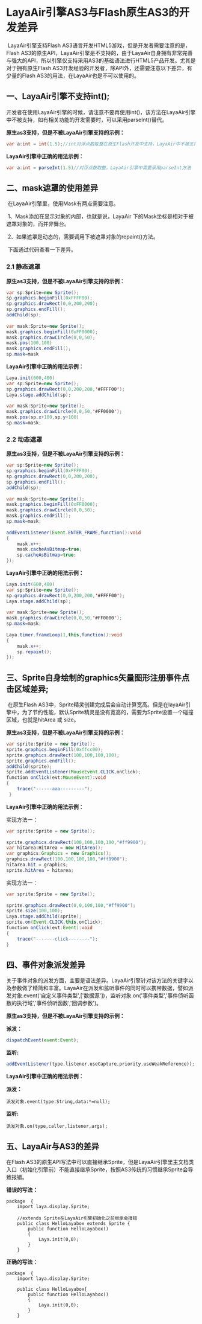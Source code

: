 # LayaAir引擎AS3与Flash原生AS3的开发差异

​        LayaAir引擎支持Flash AS3语言开发HTML5游戏，但是开发者需要注意的是，Flash AS3的原生API，LayaAir引擎是不支持的，由于LayaAir自身拥有非常完善与强大的API，所以引擎仅支持采用AS3的基础语法进行HTML5产品开发。尤其是对于拥有原生Flash AS3开发经验的开发者，除API外，还需要注意以下差异，有少量的Flash AS3的用法，在LayaAir也是不可以使用的。



## **一、LayaAir引擎不支持int();**

​        开发者在使用LayaAir引擎的时候，请注意不要再使用int()，该方法在LayaAir引擎中不被支持，如有相关功能的开发需要时，可以采用parseInt()替代。

**原生as3支持，但是不被LayaAir引擎支持的示例：**

```java
var a:int = int(1.5);//int对浮点数取整在原生Flash开发中支持，LayaAir中不被支持
```

**LayaAir引擎中正确的用法示例：**

```java
var a:int = parseInt(1.5)//对浮点数取整，LayaAir引擎中需要采用parseInt方法
```





## **二、mask遮罩的使用差异**

​       在LayaAir引擎里，使用Mask有两点需要注意。

​        1、Mask添加在显示对象的内部，也就是说，LayaAir 下的Mask坐标是相对于被遮罩对象的，而并非舞台。

​        2、如果遮罩是动态的，需要调用下被遮罩对象的repaint()方法。

​        下面通过代码查看一下差异。



### **2.1 静态遮罩**

**原生as3支持，但是不被LayaAir引擎支持的示例：**

```java
var sp:Sprite=new Sprite();
sp.graphics.beginFill(0xFFFF00);
sp.graphics.drawRect(0,0,200,200);
sp.graphics.endFill();
addChild(sp);
 
var mask:Sprite=new Sprite();
mask.graphics.beginFill(0xFF0000);
mask.graphics.drawCircle(0,0,50);
mask.pos(100,100)
mask.graphics.endFill();
sp.mask=mask
```



**LayaAir引擎中正确的用法示例：**

```java
Laya.init(600,400)
var sp:Sprite=new Sprite();
sp.graphics.drawRect(0,0,200,200,'#FFFF00');
Laya.stage.addChild(sp);
 
var mask:Sprite=new Sprite();
mask.graphics.drawCircle(0,0,50,'#FF0000');
mask.pos(sp.x+100,sp.y+100)
sp.mask=mask;
```



### 2.2 动态遮罩

**原生as3支持，但是不被LayaAir引擎支持的示例：**

```java
var sp:Sprite=new Sprite();
sp.graphics.beginFill(0xFFFF00);
sp.graphics.drawRect(0,0,200,200);
sp.graphics.endFill();
addChild(sp);
 
var mask:Sprite=new Sprite();
mask.graphics.beginFill(0xFF0000);
mask.graphics.drawCircle(0,0,50);
mask.graphics.endFill();
sp.mask=mask;
 
addEventListener(Event.ENTER_FRAME,function():void
{
    mask.x++;
    mask.cacheAsBitmap=true;
    sp.cacheAsBitmap=true;
});
```



**LayaAir引擎中正确的用法示例：**

```java
Laya.init(600,400)
var sp:Sprite=new Sprite();
sp.graphics.drawRect(0,0,200,200,'#FFFF00');
Laya.stage.addChild(sp);
 
var mask:Sprite=new Sprite();
mask.graphics.drawCircle(0,0,50,'#FF0000');
sp.mask=mask;
 
Laya.timer.frameLoop(1,this,function():void
{
    mask.x++;
    sp.repaint();
});
```



## **三、Sprite自身绘制的graphics矢量图形注册事件点击区域差异;**

​        在原生Flash AS3中，Sprite精灵创建完成后会自动计算宽高。但是在layaAir引擎中，为了节约性能，默认Sprite精灵是没有宽高的，需要为Sprite设置一个碰撞区域，也就是hitArea 或 size。



**原生as3支持，但是不被LayaAir引擎支持的示例：**

```java
var sprite:Sprite = new Sprite();
sprite.graphics.beginFill(0xffcc00);
sprite.graphics.drawRect(100,100,100,100);
sprite.graphics.endFill();
addChild(sprite);
sprite.addEventListener(MouseEvent.CLICK,onClick);
function onClick(evt:MouseEvent):void
{
    trace("------aaa---------");
 }
```



**LayaAir引擎中正确的用法示例：**

实现方法一：

```java
var sprite:Sprite = new Sprite();
 
sprite.graphics.drawRect(100,100,100,100,"#ff9900");
var hitarea:HitArea = new HitArea();
var graphics:Graphics = new Graphics();
graphics.drawRect(100,100,100,100,"#ff9900");
hitarea.hit = graphics;
sprite.hitArea = hitarea;
```

实现方法一：

```java
var sprite:Sprite = new Sprite();
 
sprite.graphics.drawRect(0,0,100,100,"#ff9900");
sprite.size(100,100);
Laya.stage.addChild(sprite);
sprite.on(Event.CLICK,this,onClick);
function onClick(evt:Event):void
{
    trace("-------click--------");
}
```



## **四、事件对象派发差异**

​        关于事件对象的派发方面，主要是语法差异。LayaAir引擎针对该方法的关键字以及参数做了精简和丰富。LayaAir在派发和监听事件的同时可以携带数据，譬如派发对象.event('自定义事件类型',['数据源'])，监听对象.on('事件类型','事件侦听函数的执行域','事件侦听函数','回调参数')。



**原生as3支持，但是不被LayaAir引擎支持的示例：**

**派发：**

```javascript
dispatchEvent(event:Event);
```

**监听:**  

```javascript
addEventListener(type,listener,useCapture,priority,useWeakReference));
```



**LayaAir引擎中正确的用法示例：**

**派发：**

```
派发对象.event(type:String,data:*=null);
```

**监听:**  

```
派发对象.on(type,caller,listener,args);
```



## **五、LayaAir与AS3的差异**

在Flash AS3的原生API写法中可以直接继承Sprite，但是LayaAir引擎里主文档类入口（初始化引擎前）不能直接继承Sprite，按照AS3传统的习惯继承Sprite会导致报错。



**错误的写法：**

```
package  {
    import laya.display.Sprite;
     
    //extends Sprite在LayaAir引擎初始化之前继承会报错
    public class HelloLayabox extends Sprite {
        public function HelloLayabox() 
        {
            Laya.init(0,0);
        }
    }
```



**正确的写法：**

```
package  {
    import laya.display.Sprite;
      
    public class HelloLayabox{
        public function HelloLayabox() 
        {
            Laya.init(0,0);
        }
    }
```





